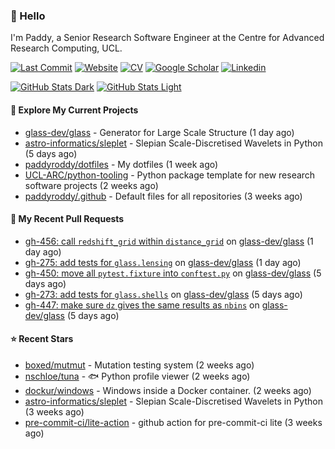 ### 👋 Hello

I'm Paddy, a Senior Research Software Engineer at the Centre for Advanced
Research Computing, UCL.

[![Last Commit](https://img.shields.io/github/last-commit/paddyroddy/paddyroddy/main?label=updated)](https://github.com/paddyroddy)
[![Website](https://img.shields.io/badge/GitHub%20Pages-222?logo=githubpages&logoColor=fff&style=for-the-badge&style=flat)](https://paddyroddy.github.io)
[![CV](https://img.shields.io/badge/CV-PDF-pink.svg)](https://paddyroddy.github.io/cv)
[![Google Scholar](https://img.shields.io/badge/Google%20Scholar-4285F4?logo=googlescholar&logoColor=fff&style=for-the-badge&style=flat)](https://scholar.google.com/citations?user=OFigHUwAAAAJ)
[![Linkedin](https://img.shields.io/badge/LinkedIn-0A66C2?logo=linkedin&logoColor=fff&style=for-the-badge&style=flat)](https://www.linkedin.com/in/patrickjamesroddy)

[![GitHub Stats Dark](https://github-readme-stats-paddyroddy.vercel.app/api?username=paddyroddy&disable_animations=true&hide_border=true&hide_title=true&include_all_commits=true&rank_icon=github&show=prs_merged,reviews&show_icons=true&theme=tokyonight)](https://github.com/paddyroddy/paddyroddy#gh-dark-mode-only)
[![GitHub Stats Light](https://github-readme-stats-paddyroddy.vercel.app/api?username=paddyroddy&disable_animations=true&hide_border=true&hide_title=true&include_all_commits=true&rank_icon=github&show=prs_merged,reviews&show_icons=true&theme=default)](https://github.com/paddyroddy/paddyroddy#gh-light-mode-only)

#### 👷 Explore My Current Projects

- [glass-dev/glass](https://github.com/glass-dev/glass) - Generator for Large Scale Structure
  (1 day ago)
- [astro-informatics/sleplet](https://github.com/astro-informatics/sleplet) - Slepian Scale-Discretised Wavelets in Python
  (5 days ago)
- [paddyroddy/dotfiles](https://github.com/paddyroddy/dotfiles) - My dotfiles
  (1 week ago)
- [UCL-ARC/python-tooling](https://github.com/UCL-ARC/python-tooling) - Python package template for new research software projects
  (2 weeks ago)
- [paddyroddy/.github](https://github.com/paddyroddy/.github) - Default files for all repositories
  (3 weeks ago)

#### 🔨 My Recent Pull Requests

- [gh-456: call `redshift_grid` within `distance_grid`](https://github.com/glass-dev/glass/pull/457) on [glass-dev/glass](https://github.com/glass-dev/glass)
  (1 day ago)
- [gh-275: add tests for `glass.lensing`](https://github.com/glass-dev/glass/pull/454) on [glass-dev/glass](https://github.com/glass-dev/glass)
  (1 day ago)
- [gh-450: move all `pytest.fixture` into `conftest.py`](https://github.com/glass-dev/glass/pull/451) on [glass-dev/glass](https://github.com/glass-dev/glass)
  (5 days ago)
- [gh-273: add tests for `glass.shells`](https://github.com/glass-dev/glass/pull/449) on [glass-dev/glass](https://github.com/glass-dev/glass)
  (5 days ago)
- [gh-447: make sure `dz` gives the same results as `nbins`](https://github.com/glass-dev/glass/pull/448) on [glass-dev/glass](https://github.com/glass-dev/glass)
  (5 days ago)

#### ⭐ Recent Stars

- [boxed/mutmut](https://github.com/boxed/mutmut) - Mutation testing system
  (2 weeks ago)
- [nschloe/tuna](https://github.com/nschloe/tuna) - :fish: Python profile viewer
  (2 weeks ago)
- [dockur/windows](https://github.com/dockur/windows) - Windows inside a Docker container.
  (2 weeks ago)
- [astro-informatics/sleplet](https://github.com/astro-informatics/sleplet) - Slepian Scale-Discretised Wavelets in Python
  (3 weeks ago)
- [pre-commit-ci/lite-action](https://github.com/pre-commit-ci/lite-action) - github action for pre-commit-ci lite
  (3 weeks ago)
